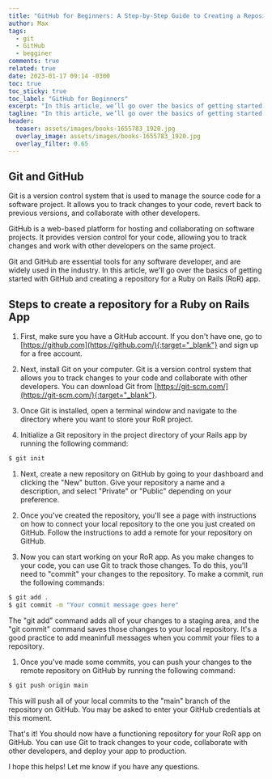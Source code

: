 ```yaml
---
title: "GitHub for Beginners: A Step-by-Step Guide to Creating a Repository for Your RoR App"
author: Max
tags:
  - git
  - GitHub
  - begginer
comments: true
related: true
date: 2023-01-17 09:14 -0300
toc: true
toc_sticky: true
toc_label: "GitHub for Beginners"
excerpt: "In this article, we’ll go over the basics of getting started with GitHub and creating a repository for a Ruby on Rails (RoR) app."
tagline: "In this article, we’ll go over the basics of getting started with GitHub and creating a repository for a Ruby on Rails (RoR) app."
header:
  teaser: assets/images/books-1655783_1920.jpg
  overlay_image: assets/images/books-1655783_1920.jpg
  overlay_filter: 0.65
---
```


## Git and GitHub

Git is a version control system that is used to manage the source code for a software project. It allows you to track changes to your code, revert back to previous versions, and collaborate with other developers.

GitHub is a web-based platform for hosting and collaborating on software projects. It provides version control for your code, allowing you to track changes and work with other developers on the same project.

Git and GitHub are essential tools for any software developer, and are widely used in the industry. In this article, we'll go over the basics of getting started with GitHub and creating a repository for a Ruby on Rails (RoR) app.

## Steps to create a repository for a Ruby on Rails App
1. First, make sure you have a GitHub account. If you don't have one, go to [https://github.com](https://github.com/){:target="_blank"} and sign up for a free account.

1. Next, install Git on your computer. Git is a version control system that allows you to track changes to your code and collaborate with other developers. You can download Git from [https://git-scm.com/](https://git-scm.com/){:target="_blank"}.

1. Once Git is installed, open a terminal window and navigate to the directory where you want to store your RoR project.

1. Initialize a Git repository in the project directory of your Rails app by running the following command:
~~~sh
$ git init
~~~ 

1. Next, create a new repository on GitHub by going to your dashboard and clicking the "New" button. Give your repository a name and a description, and select "Private" or "Public" depending on your preference.

1. Once you've created the repository, you'll see a page with instructions on how to connect your local repository to the one you just created on GitHub. Follow the instructions to add a remote for your repository on GitHub.

1. Now you can start working on your RoR app. As you make changes to your code, you can use Git to track those changes. To do this, you'll need to "commit" your changes to the repository. To make a commit, run the following commands:
~~~sh
$ git add .
$ git commit -m "Your commit message goes here"
~~~
The "git add" command adds all of your changes to a staging area, and the "git commit" command saves those changes to your local repository. It's a good practice to add meaninfull messages when you commit your files to a repository.

1. Once you've made some commits, you can push your changes to the remote repository on GitHub by running the following command:
~~~sh
$ git push origin main
~~~
This will push all of your local commits to the "main" branch of the repository on GitHub. You may be asked to enter your GitHub credentials at this moment.


That's it! You should now have a functioning repository for your RoR app on GitHub. You can use Git to track changes to your code, collaborate with other developers, and deploy your app to production.

I hope this helps! Let me know if you have any questions.

